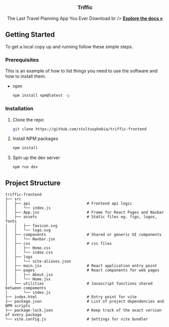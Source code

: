 <br />
<p align="center">
  <h3 align="center">Triffic</h3>

  <p align="center">
    The Last Travel Planning App You Ever Download
    br />
    <a href="https://github.com/stultusphobia/triffic-frontend"><strong>Explore the docs »</strong></a>
  </p>
</p>


## Getting Started

To get a local copy up and running follow these simple steps.

### Prerequisites

This is an example of how to list things you need to use the software and how to install them.

* npm

  ```sh
  npm install npm@latest -g
  ```

### Installation

1. Clone the repo

   ```sh
   git clone https://github.com/stultusphobia/triffic-frontend
   ```

2. Install NPM packages

   ```sh
   npm install
   ```

3. Spin up the dev server

   ```sh
   npm run dev
   ```



## Project Structure

```
triffic-frontend
├── src
│   ├── api                         # Frontend api logic
│   │   └── index.js
│   ├── App.jsx                     # Frame for React Pages and Navbar
│   ├── assets                      # Static files eg. figs, logos, fonts
│   │   ├── favicon.svg
│   │   └── logo.svg
│   ├── components                  # Shared or generic UI components
│   │   └── Navbar.jsx
│   ├── css                         # css files
│   │   ├── Home.css
│   │   └── index.css
│   ├── logs
│   │   └── vite-aliases.json
│   ├── main.jsx                    # React application entry point
│   ├── pages                       # React components for web pages
│   │   ├── About.jsx
│   │   └── Home.jsx
│   └── utilities                   # Javascript functions shared between compoments
│       └── index.js
├── index.html                      # Entry point for vite
├── package.json                    # List of project dependencies and NPM scripts
├── package-lock.json               # Keep track of the exact version of every package
└── vite.config.js                  # Settings for vite bundler
```

